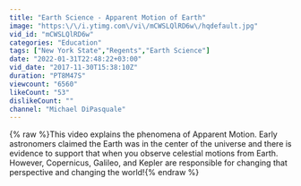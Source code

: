 ```yaml
---
title: "Earth Science - Apparent Motion of Earth"
image: "https:\/\/i.ytimg.com\/vi\/mCWSLQlRD6w\/hqdefault.jpg"
vid_id: "mCWSLQlRD6w"
categories: "Education"
tags: ["New York State","Regents","Earth Science"]
date: "2022-01-31T22:48:22+03:00"
vid_date: "2017-11-30T15:38:10Z"
duration: "PT8M47S"
viewcount: "6560"
likeCount: "53"
dislikeCount: ""
channel: "Michael DiPasquale"
---
```

{% raw %}This video explains the phenomena of Apparent Motion.  Early astronomers claimed the Earth was in the center of the universe and there is evidence to support that when you observe celestial motions from Earth.  However, Copernicus, Galileo, and Kepler are responsible for changing that perspective and changing the world!{% endraw %}
